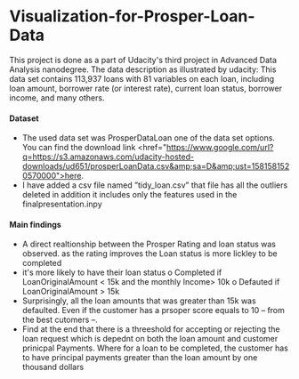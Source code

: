# Visualization-for-Prosper-Loan-Data
This project is done as a part of Udacity's third project in Advanced Data Analysis nanodegree.  The data description as illustrated by udacity: This data set contains 113,937 loans with 81 variables on each loan, including loan amount, borrower rate (or interest rate), current loan status, borrower income, and many others. 


#### Dataset 
- The used data set was ProsperDataLoan one of the data set options. You can find the download 
link <href="https://www.google.com/url?q=https://s3.amazonaws.com/udacity-hosted-downloads/ud651/prosperLoanData.csv&amp;sa=D&amp;ust=1581581520570000">here</a>. 
- I have added a csv file named ”tidy_loan.csv” that file has all the 
outliers deleted in addition it includes only the features used in the finalpresentation.inpy 

 

#### Main findings  
- A direct realtionship between the Prosper Rating and loan status was observed. as the rating 
improves the Loan status is more lickley to be completed 
- it's more likely to have their loan status 
o Completed if LoanOriginalAmount < 15k and the monthly Income> 10k 
o Defauted if LoanOriginalAmount > 15k 
- Surprisingly, all the loan amounts that was greater than 15k was defaulted. Even if the 
customer has a prsoper score equals to 10 – from the best cutomers –. 
- Find at the end that there is a threeshold for accepting or rejecting the loan request which is 
depednt on both the loan amount and customer prinicpal Payments. Where for a loan to be 
completed, the customer has to have principal payments greater than the loan amount by 
one thousand dollars   



